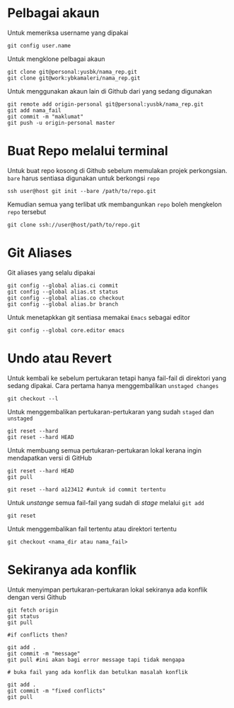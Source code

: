 # Pelbagai akaun

Untuk memeriksa username yang dipakai

    git config user.name

Untuk mengklone pelbagai akaun

    git clone git@personal:yusbk/nama_rep.git
    git clone git@work:ybkamaleri/nama_rep.git

Untuk menggunakan akaun lain di Github dari yang sedang digunakan

    git remote add origin-personal git@personal:yusbk/nama_rep.git
    git add nama_fail
    git commit -m "maklumat"
    git push -u origin-personal master

# Buat Repo melalui terminal

Untuk buat repo kosong di Github sebelum memulakan projek perkongsian. `bare` harus
sentiasa digunakan untuk berkongsi `repo`

    ssh user@host git init --bare /path/to/repo.git

Kemudian semua yang terlibat utk membangunkan `repo` boleh mengkelon `repo` tersebut

    git clone ssh://user@host/path/to/repo.git

# Git Aliases

Git aliases yang selalu dipakai

    git config --global alias.ci commit
    git config --global alias.st status
    git config --global alias.co checkout
    git config --global alias.br branch

Untuk menetapkkan git sentiasa memakai `Emacs` sebagai editor

    git config --global core.editor emacs

# Undo atau Revert

Untuk kembali ke sebelum pertukaran tetapi hanya fail-fail di direktori yang sedang
dipakai. Cara pertama hanya menggembalikan `unstaged changes`

    git checkout --l

Untuk menggembalikan pertukaran-pertukaran yang sudah `staged` dan `unstaged`

    git reset --hard
    git reset --hard HEAD

Untuk membuang semua pertukaran-pertukaran lokal kerana ingin mendapatkan versi di GitHub

    git reset --hard HEAD
    git pull

    git reset --hard a123412 #untuk id commit tertentu

Untuk *unstange* semua fail-fail yang sudah di *stage* melalui `git add`

    git reset

Untuk menggembalikan fail tertentu atau direktori tertentu

    git checkout <nama_dir atau nama_fail>

# Sekiranya ada konflik

Untuk menyimpan pertukaran-pertukaran lokal sekiranya ada konflik dengan versi Github

    git fetch origin
    git status
    git pull

    #if conflicts then?

    git add .
    git commit -m "message"
    git pull #ini akan bagi error message tapi tidak mengapa

    # buka fail yang ada konflik dan betulkan masalah konflik

    git add .
    git commit -m "fixed conflicts"
    git pull
